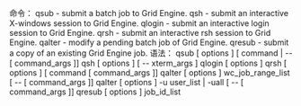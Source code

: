 命令：
qsub   -  submit a batch job to Grid Engine.
qsh    -  submit an interactive X-windows session to Grid Engine.
qlogin -  submit an interactive login session to Grid Engine.
qrsh   -  submit an interactive rsh session to Grid Engine.
qalter -  modify a pending batch job of Grid Engine.
qresub -  submit a copy of an existing Grid Engine job.
 语法：
       qsub [ options ] [ command | -- [ command_args ]]
       qsh [ options ] [ -- xterm_args ]
       qlogin [ options ]
       qrsh [ options ] [ command [ command_args ]]
       qalter [ options ] wc_job_range_list [ -- [ command_args ]]
       qalter [ options ] -u user_list | -uall [ -- [ command_args ]]
       qresub [ options ] job_id_list
